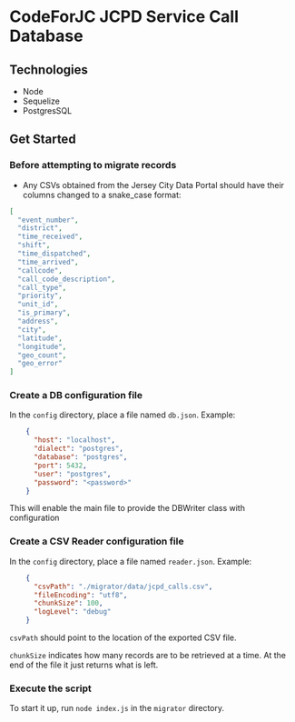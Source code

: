 # CodeForJC JCPD Service Call Database

## Technologies
* Node
* Sequelize
* PostgresSQL


## Get Started
### Before attempting to migrate records
* Any CSVs obtained from the Jersey City Data Portal should have their columns changed to a snake_case format:
```json
[
  "event_number",
  "district",
  "time_received",
  "shift",
  "time_dispatched",
  "time_arrived",
  "callcode",
  "call_code_description",
  "call_type",
  "priority",
  "unit_id",
  "is_primary",
  "address",
  "city",
  "latitude",
  "longitude",
  "geo_count",
  "geo_error"
]
```
### Create a DB configuration file
In the `config` directory, place a file named `db.json`. Example:
```json
    {
      "host": "localhost",
      "dialect": "postgres",
      "database": "postgres",
      "port": 5432,
      "user": "postgres",
      "password": "<password>"
    }
```
This will enable the main file to provide the DBWriter class with configuration
### Create a CSV Reader configuration file
In the `config` directory, place a file named `reader.json`. Example: 
```json
    {
      "csvPath": "./migrator/data/jcpd_calls.csv",
      "fileEncoding": "utf8",
      "chunkSize": 100,
      "logLevel": "debug"
    }
```
`csvPath` should point to the location of the exported CSV file.

`chunkSize` indicates how many records are to be retrieved at a time. At the end of the file it just returns what is left.
### Execute the script
To start it up, run `node index.js` in the `migrator` directory.